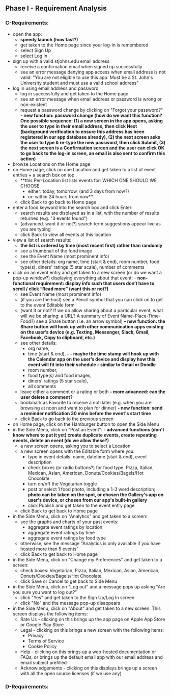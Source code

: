 ## Phase I - Requirement Analysis

### C-Requirements:
* open the app:
  * **speedy launch (how fast?)**
  * get taken to the Home page since your log-in is remembered
  * select Sign Up
  * select Log In
* sign up with a valid stjohns.edu email address
  * receive a confirmation email when signed up successfully
  * see an error message denying app access when email address is not valid: "You are not eligible to use this app. Must be a St. John's University student and must use a valid school address"
* log in using email address and password
  * log in successfully and get taken to the Home page
  * see an error message when email address or password is wrong or non-existent
  * request a password change by clicking on "Forgot your password?" **- new function: password change (how do we want this function?
  One possible sequence:
    (1) a new screen in the app opens, asking the user to type in their email address, then click Next (background verification to ensure this address has been registered in our app database already), 
    (2) the next screen asks the user to type & re-type the new password, then click Submit, 
    (3) the next screen is a Confirmation screen and the user can click OK to go back to the log-in screen, an email is also sent to confirm this action)**
* browse Locations on the Home page
* on Home page, click on one Location and get taken to a list of event entries + a search box on top
  * **this Per-Location list lists events for: WHICH ONE SHOULD WE CHOOSE
    * either: today, tomorrow, (and 3 days from now?)
    * or: within 24 hours from now**
  * click Back to go back to Home page
* enter a food keyword into the search box and click Enter:
  * search results are displayed as in a list, with the number of results returned (e.g. "3 events found")
  * (advanced. want it or not?) search term suggestions appear live as you are typing
  * click Back to view all events at this location
* view a list of search results:
  * **the list is ordered by time (most recent first) rather than randomly**
  * see a thumbnail of the food image
  * see the Event Name (most prominent info)
  * see other details: org name, time (start & end), room number, food type(s), diners' ratings (5 star scale), number of comments
* click on an event entry and get taken to a new screen (or do we want a pop-up window?) displaying everything about that event: - **non-functional requirement: display info such that users don’t have to scroll / click “Read more” (want this or not?)**
  * see Event Name (most prominent info)
  * (if you are the host) see a Pencil symbol that you can click on to get to the event Editable form 
  * (want it or not? If we do allow sharing about a particular event, what will we be sharing: a URL? A summary of Event Name-Place-Time-Food?) see a Share button (i.e. an arrow symbol) **– new function: the Share button will hook up with other communication apps existing on the user’s device (e.g. Texting, Messenger, Slack, Gmail, Facebook, Copy to clipboard, etc.)**
  * see other details: 
    * org name, 
    * time (start & end), **- - maybe the time stamp will hook up with the Calendar app on the user’s device and display how this event will fit into their schedule – similar to Gmail or Doodle**
    * room number, 
    * food type(s) and food images,
    * diners' ratings (5 star scale), 
    * all comments
  * leave either a comment or a rating or both **- more advanced: can the user delete a comment?**
  * bookmark as Favorite to receive a noti later (e.g. when you are browsing at noon and want to plan for dinner) **- new function: send a reminder notification 30 mins before the event's start time**
  * click Back to go back to the previous screen
* on Home page, click on the Hamburger button to open the Side Menu
* in the Side Menu, click on "Post an Event": **- advanced functions (don't know where to put it yet) create duplicate events, create repeating events, delete an event (do we allow these?)**
  * a new screen opens, asking you to select a Location
  * a new screen opens with the Editable form where you:
    * type in event details: name, datetime (start & end), event description
    * check boxes (or radio buttons?) for food type: Pizza, Italian, Mexican, Asian, American, Donuts/Cookies/Bagels/Hot Chocolate
    * turn on/off the Vegetarian toggle
    * post or select 1 food photo, including a 1-3 word description; **photo can be taken on the spot, or chosen the Gallery's app on user's device, or chosen from our app's built-in gallery**
    * click Publish and get taken to the event entry page
  * click Back to get back to Home page
* in the Side Menu, click on "Analytics" and get taken to a screen:
  * see the graphs and charts of your past events:
    * aggregate event ratings by location
    * aggregate event ratings by time
    * aggregate event ratings by food type
  * otherwise, see the message "Analytics is only available if you have hosted more than 5 events"
  * click Back to get back to Home page
* in the Side Menu, click on "Change my Preferences" and get taken to a screen:
  * check boxes: Vegetarian, Pizza, Italian, Mexican, Asian, American, Donuts/Cookies/Bagels/Hot Chocolate
  * click Save or Cancel to get back to Side Menu
* in the Side Menu, click on "Log out" and a message pops up asking "Are you sure you want to log out?"
  * click "Yes" and get taken to the Sign Up/Log In screen
  * click "No" and the message pop-up disappears
* in the Side Menu, click on "About" and get taken to a new screen. This screen displays the following items:
  * Rate Us - clicking on this brings up the app page on Apple App Store or Google Play Store
  * Legal - clicking on this brings a new screen with the following items:
    * Privacy
    * Terms of Service
    * Cookie Policy
  * Help - clicking on this brings up a web-hosted documentation or FAQs, or brings up the default email app with our email address and email subject prefilled
  * Acknowledgements - clicking on this displays brings up a screen with all the open source licenses (if we use any)
  
### D-Requirements:
